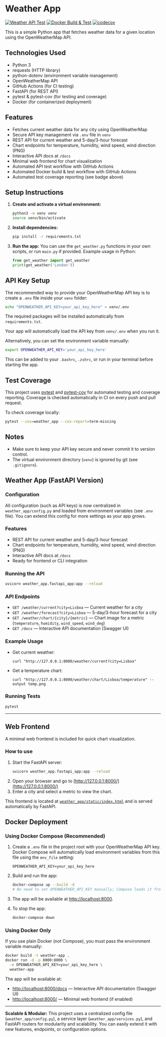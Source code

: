 # Weather App

[![Weather API Test](https://github.com/samuelpmvm/weather-app/actions/workflows/test-weather-api.yml/badge.svg)](https://github.com/samuelpmvm/weather-app/actions)
[![Docker Build & Test](https://github.com/samuelpmvm/weather-app/actions/workflows/Docker-CI.yml/badge.svg)](https://github.com/samuelpmvm/weather-app/actions/workflows/Docker-CI.yml)
[![codecov](https://codecov.io/gh/samuelpmvm/weather-app/branch/main/graph/badge.svg)](https://codecov.io/gh/samuelpmvm/weather-app)

This is a simple Python app that fetches weather data for a given location using the OpenWeatherMap API.

## Technologies Used

- Python 3
- requests (HTTP library)
- python-dotenv (environment variable management)
- OpenWeatherMap API
- GitHub Actions (for CI testing)
- FastAPI (for REST API)
- pytest & pytest-cov (for testing and coverage)
- Docker (for containerized deployment)

## Features

- Fetches current weather data for any city using OpenWeatherMap
- Secure API key management via `.env` file in `venv`
- REST API for current weather and 5-day/3-hour forecast
- Chart endpoints for temperature, humidity, wind speed, wind direction (PNG)
- Interactive API docs at `/docs`
- Minimal web frontend for chart visualization
- Automated API test workflow with GitHub Actions
- Automated Docker build & test workflow with GitHub Actions
- Automated test coverage reporting (see badge above)

## Setup Instructions

1. **Create and activate a virtual environment:**
   ```bash
   python3 -m venv venv
   source venv/bin/activate
   ```

2. **Install dependencies:**
   ```bash
   pip install -r requirements.txt
   ```

3. **Run the app:**
   You can use the `get_weather.py` functions in your own scripts, or run `main.py` if provided.
   Example usage in Python:
   ```python
   from get_weather import get_weather
   print(get_weather('London'))
   ```

## API Key Setup

The recommended way to provide your OpenWeatherMap API key is to create a `.env` file inside your `venv` folder:

```bash
echo "OPENWEATHER_API_KEY=your_api_key_here" > venv/.env
```

The required packages will be installed automatically from `requirements.txt`.

Your app will automatically load the API key from `venv/.env` when you run it.

Alternatively, you can set the environment variable manually:
```bash
export OPENWEATHER_API_KEY='your_api_key_here'
```
This can be added to your `.bashrc`, `.zshrc`, or run in your terminal before starting the app.

## Test Coverage

This project uses [pytest](https://docs.pytest.org/) and [pytest-cov](https://pytest-cov.readthedocs.io/) for automated testing and coverage reporting.
Coverage is checked automatically in CI on every push and pull request.

To check coverage locally:
```bash
pytest --cov=weather_app --cov-report=term-missing
```

## Notes
- Make sure to keep your API key secure and never commit it to version control.
- The virtual environment directory (`venv`) is ignored by git (see `.gitignore`).


## Weather App (FastAPI Version)

### Configuration
All configuration (such as API keys) is now centralized in `weather_app/config.py` and loaded from environment variables (see `.env` file). You can extend this config for more settings as your app grows.

### Features
- REST API for current weather and 5-day/3-hour forecast
- Chart endpoints for temperature, humidity, wind speed, wind direction (PNG)
- Interactive API docs at `/docs`
- Ready for frontend or CLI integration

### Running the API

```bash
uvicorn weather_app.fastapi_app:app --reload
```

### API Endpoints

- `GET /weather/current?city=Lisboa` — Current weather for a city
- `GET /weather/forecast?city=Lisboa` — 5-day/3-hour forecast for a city
- `GET /weather/chart/{city}/{metric}` — Chart image for a metric (`temperature`, `humidity`, `wind_speed`, `wind_deg`)
- `GET /docs` — Interactive API documentation (Swagger UI)

### Example Usage

- Get current weather:
  ```
  curl "http://127.0.0.1:8000/weather/current?city=Lisboa"
  ```
- Get a temperature chart:
  ```
  curl "http://127.0.0.1:8000/weather/chart/Lisboa/temperature" --output temp.png
  ```

### Running Tests

```bash
pytest
```

---

## Web Frontend

A minimal web frontend is included for quick chart visualization.

### How to use

1. Start the FastAPI server:
   ```bash
   uvicorn weather_app.fastapi_app:app --reload
   ```
2. Open your browser and go to [http://127.0.0.1:8000/](http://127.0.0.1:8000/)
3. Enter a city and select a metric to view the chart.

This frontend is located at [`weather_app/static/index.html`](weather_app/static/index.html) and is served automatically by FastAPI.


## Docker Deployment

### Using Docker Compose (Recommended)

1. Create a `.env` file in the project root with your OpenWeatherMap API key. Docker Compose will automatically load environment variables from this file using the `env_file` setting:
   ```env
   OPENWEATHER_API_KEY=your_api_key_here
   ```


2. Build and run the app:
   ```bash
   docker-compose up --build -d
   # No need to set OPENWEATHER_API_KEY manually; Compose loads it from .env
   ```

3. The app will be available at [http://localhost:8000](http://localhost:8000).

4. To stop the app:
   ```bash
   docker-compose down
   ```

### Using Docker Only

If you use plain Docker (not Compose), you must pass the environment variable manually:

```bash
docker build -t weather-app .
docker run -d -p 8000:8000 \
  -e OPENWEATHER_API_KEY=your_api_key_here \
  weather-app
```


The app will be available at:
- [http://localhost:8000/docs](http://localhost:8000/docs) — Interactive API documentation (Swagger UI)
- [http://localhost:8000/](http://localhost:8000/) — Minimal web frontend (if enabled)

---

**Scalable & Modular:**
This project uses a centralized config file (`weather_app/config.py`), a service layer (`weather_app/services.py`), and FastAPI routers for modularity and scalability. You can easily extend it with new features, endpoints, or configuration options.
